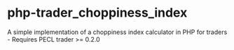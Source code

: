 # php-trader_choppiness_index
A simple implementation of a choppiness index calculator in PHP for traders - Requires PECL trader >= 0.2.0
